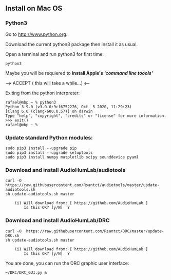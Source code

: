 
## Install on Mac OS

### Python3

Go to http://www.python.org.

Download the current python3 package then install it as usual.

Open a terminal and run python3 for first time:

    python3

Maybe you will be requiered to **install Apple's _'command line toools'_**

--> ACCEPT ( this will take a while...) <--

Exiting from the python interpreter:

    rafael@mbp ~ % python3
    Python 3.9.0 (v3.9.0:9cf6752276, Oct  5 2020, 11:29:23) 
    [Clang 6.0 (clang-600.0.57)] on darwin
    Type "help", "copyright", "credits" or "license" for more information.
    >>> exit()
    rafael@mbp ~ % 


### Update standard Python modules:

    sudo pip3 install --upgrade pip
    sudo pip3 install --upgrade setuptools
    sudo pip3 install numpy matplotlib scipy sounddevice pyaml

### Download and install AudioHumLab/audiotools

    curl -O  https://raw.githubusercontent.com/Rsantct/audiotools/master/update-audiotools.sh
    sh update-audiotools.sh master

        (i) Will download from: [ https://github.com/AudioHumLab ]
            Is this OK? [y/N]  Y
             
             
### Download and install AudioHumLab/DRC

    curl -O  https://raw.githubusercontent.com/Rsantct/DRC/master/update-DRC.sh
    sh update-audiotools.sh master

        (i) Will download from: [ https://github.com/AudioHumLab ]
            Is this OK? [y/N]  Y


You are done, you can run the DRC graphic user interface:

    ~/DRC/DRC_GUI.py &

